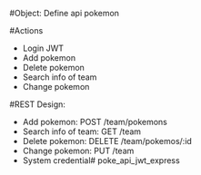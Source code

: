 #Object: Define api pokemon

#Actions
- Login JWT
- Add pokemon
- Delete pokemon
- Search info of team
- Change pokemon

#REST Design:
- Add pokemon: POST /team/pokemons
- Search info of team: GET /team
- Delete pokemon: DELETE /team/pokemos/:id
- Change pokemon: PUT /team
- System credential# poke_api_jwt_express

